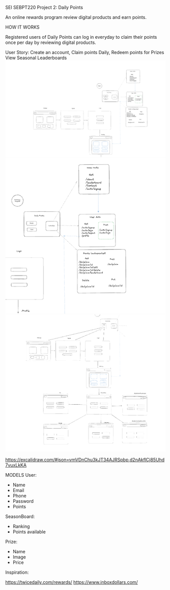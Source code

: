 SEI SEBPT220 Project 2: Daily Points

An online rewards program review digital products and earn points.

HOW IT WORKS

Registered users of Daily Points can log in everyday to claim their points once per day by reviewing digital products.

User Story:
Create an account,
Claim points Daily,
Redeem points for Prizes
View Seasonal Leaderboards
![Overview-1](assets/img/Overview-1.png)
![Controller Mock Ip](assets/img/Controller-Mock-Up.png)
![Views Mock Ip](assets/img/Views-Mock-Up.png)

https://excalidraw.com/#json=vmVDnChu3kJT34AJRSpbp,d2nAkflCj85Uhd7vuxLkKA

MODELS
User:

- Name
- Email
- Phone
- Password
- Points

SeasonBoard:

- Ranking
- Points available

Prize:

- Name
- Image
- Price

Inspiration:

https://twicedaily.com/rewards/
https://www.inboxdollars.com/
